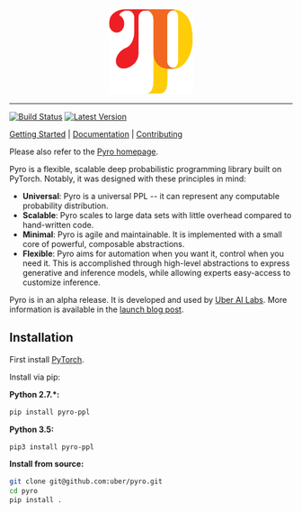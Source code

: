 <div align="center">
  <a href="http://pyro.ai"> <img width="150px" height="150px" src="docs/source/_static/img/pyro_logo.png"></a>
</div>


----------------------------------------------------------------

[![Build Status](https://travis-ci.org/uber/pyro.svg?branch=master)](https://travis-ci.org/uber/pyro)
[![Latest Version](https://badge.fury.io/py/pyro-ppl.svg)](https://pypi.python.org/pypi/pyro-ppl)


[Getting Started](http://pyro.ai/examples) |
[Documentation](http://docs.pyro.ai/) |
[Contributing](https://github.com/uber/pyro/blob/master/CONTRIBUTING.md)

Please also refer to the [Pyro homepage](http://pyro.ai/).

Pyro is a flexible, scalable deep probabilistic programming library built on PyTorch.  Notably, it was designed with these principles in mind:
- **Universal**: Pyro is a universal PPL -- it can represent any computable probability distribution.
- **Scalable**: Pyro scales to large data sets with little overhead compared to hand-written code.
- **Minimal**: Pyro is agile and maintainable. It is implemented with a small core of powerful, composable abstractions.
- **Flexible**: Pyro aims for automation when you want it, control when you need it. This is accomplished through high-level abstractions to express generative and inference models, while allowing experts easy-access to customize inference.

Pyro is in an alpha release.  It is developed and used by [Uber AI Labs](http://uber.ai).
More information is available in the [launch blog post](http://eng.uber.com/pyro).

## Installation

First install [PyTorch](http://pytorch.org/).

Install via pip:

**Python 2.7.\*:**
```sh
pip install pyro-ppl
```

**Python 3.5:**
```
pip3 install pyro-ppl
```

**Install from source:**
```sh
git clone git@github.com:uber/pyro.git
cd pyro
pip install .
```
